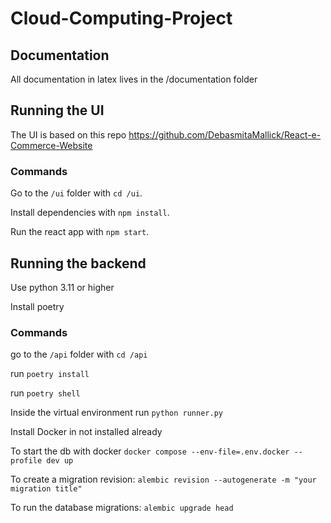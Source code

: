 # Cloud-Computing-Project

## Documentation

All documentation in latex lives in the /documentation folder

## Running the UI

The UI is based on this repo https://github.com/DebasmitaMallick/React-e-Commerce-Website

### Commands

Go to the `/ui` folder with `cd /ui`.

Install dependencies with `npm install`.

Run the react app with `npm start`.

## Running the backend

Use python 3.11 or higher

Install poetry

### Commands

go to the `/api` folder with `cd /api`

run `poetry install`

run `poetry shell`

Inside the virtual environment run `python runner.py`

Install Docker in not installed already

To start the db with docker `docker compose --env-file=.env.docker --profile dev up`

To create a migration revision: `alembic revision --autogenerate -m "your migration title"`

To run the database migrations: `alembic upgrade head`
